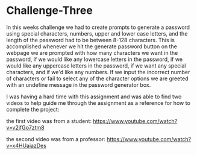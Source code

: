 # Challenge-Three

In this weeks challenge we had to create prompts to generate a password using special characters, numbers, upper and lower case letters, and the length of the password had to be between 8-128 characters. This is accomplished whenever we hit the generate password button on the webpage we are prompted with how many characters we want in the password, if we would like any lowercase letters in the password, if we would like any uppercase letters in the password, if we want any special characters, and if we'd like any numbers. If we input the incorrect number of characters or fail to select any of the character options we are greeted with an undefine message in the password generator box.

I was having a hard time with this assignment and was able to find two videos to help guide me through the assignment as a reference for how to complete the project:

the first video was from a student: https://www.youtube.com/watch?v=v2jfGo7ztm8 

the second video was from a professor: https://www.youtube.com/watch?v=x4HUaiazDes 

